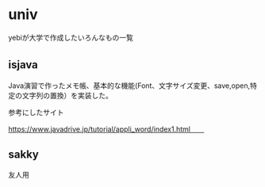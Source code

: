 # univ
yebiが大学で作成したいろんなもの一覧

## isjava　　

Java演習で作ったメモ帳、基本的な機能(Font、文字サイズ変更、save,open,特定の文字列の置換）を実装した。　　

参考にしたサイト　　

https://www.javadrive.jp/tutorial/appli_word/index1.html　　

## sakky
友人用

